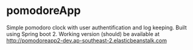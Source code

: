 # pomodoreApp

Simple pomodoro clock with user authentification and log keeping. Built using Spring boot 2. Working version (should) be available at http://pomodoreapp2-dev.ap-southeast-2.elasticbeanstalk.com
